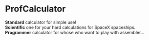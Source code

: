 # ProfCalculator
<b>Standard</b> calculator for simple use!<br>
<b>Scientific</b> one for your hard calculations for SpaceX spaceships.<br>
<b>Programmer</b> calculator for whose who want to play with assembler...<br>
